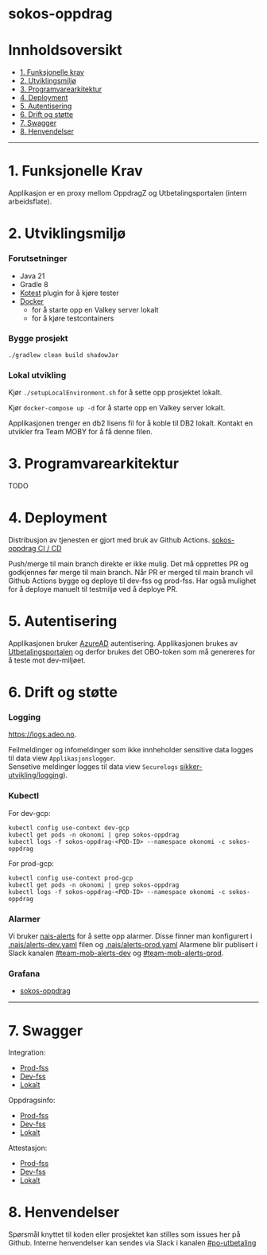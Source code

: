 # sokos-oppdrag

# Innholdsoversikt

* [1. Funksjonelle krav](#1-funksjonelle-krav)
* [2. Utviklingsmiljø](#2-utviklingsmiljø)
* [3. Programvarearkitektur](#3-programvarearkitektur)
* [4. Deployment](#4-deployment)
* [5. Autentisering](#5-autentisering)
* [6. Drift og støtte](#6-drift-og-støtte)
* [7. Swagger](#7-swagger)
* [8. Henvendelser](#8-henvendelser)
---

# 1. Funksjonelle Krav

Applikasjon er en proxy mellom OppdragZ og Utbetalingsportalen (intern arbeidsflate).

# 2. Utviklingsmiljø

### Forutsetninger

* Java 21
* Gradle 8
* [Kotest](https://plugins.jetbrains.com/plugin/14080-kotest) plugin for å kjøre tester
* [Docker](https://www.docker.com/)
    * for å starte opp en Valkey server lokalt
    * for å kjøre testcontainers

### Bygge prosjekt

`./gradlew clean build shadowJar`

### Lokal utvikling

Kjør `./setupLocalEnvironment.sh` for å sette opp prosjektet lokalt.

Kjør `docker-compose up -d` for å starte opp en Valkey server lokalt.

Applikasjonen trenger en db2 lisens fil for å koble til DB2 lokalt. Kontakt en utvikler fra Team MOBY for å få denne filen.

# 3. Programvarearkitektur
TODO

# 4. Deployment

Distribusjon av tjenesten er gjort med bruk av Github Actions.
[sokos-oppdrag CI / CD](https://github.com/navikt/sokos-oppdrag/actions)

Push/merge til main branch direkte er ikke mulig. Det må opprettes PR og godkjennes før merge til main branch.
Når PR er merged til main branch vil Github Actions bygge og deploye til dev-fss og prod-fss.
Har også mulighet for å deploye manuelt til testmiljø ved å deploye PR.

# 5. Autentisering

Applikasjonen bruker [AzureAD](https://docs.nais.io/security/auth/azure-ad/) autentisering.
Applikasjonen brukes av [Utbetalingsportalen](https://github.com/navikt/sokos-utbetalingsportalen) og derfor brukes det OBO-token
som må genereres for å teste mot dev-miljøet.

# 6. Drift og støtte

### Logging

https://logs.adeo.no.

Feilmeldinger og infomeldinger som ikke innheholder sensitive data logges til data view `Applikasjonslogger`.  
Sensetive meldinger logges til data view `Securelogs` [sikker-utvikling/logging](https://sikkerhet.nav.no/docs/sikker-utvikling/logging)).

### Kubectl

For dev-gcp:

```shell script
kubectl config use-context dev-gcp
kubectl get pods -n okonomi | grep sokos-oppdrag
kubectl logs -f sokos-oppdrag-<POD-ID> --namespace okonomi -c sokos-oppdrag
```

For prod-gcp:

```shell script
kubectl config use-context prod-gcp
kubectl get pods -n okonomi | grep sokos-oppdrag
kubectl logs -f sokos-oppdrag-<POD-ID> --namespace okonomi -c sokos-oppdrag
```

### Alarmer

Vi bruker [nais-alerts](https://doc.nais.io/observability/alerts) for å sette opp alarmer.
Disse finner man konfigurert i [.nais/alerts-dev.yaml](.nais/alerts-dev.yaml) filen og [.nais/alerts-prod.yaml](.nais/alerts-prod.yaml)
Alarmene blir publisert i Slack kanalen [#team-mob-alerts-dev](https://nav-it.slack.com/archives/C042SF2FEQM) og [#team-mob-alerts-prod](https://nav-it.slack.com/archives/C042ESY71GX).

### Grafana

- [sokos-oppdrag](https://grafana.nav.cloud.nais.io/d/fds82z8c0pq0wf/sokos-oppdrag?orgId=1)

---

# 7. Swagger

Integration:

- [Prod-fss](https://sokos-oppdrag.intern.nav.no/api/v1/integration/docs)
- [Dev-fss](https://sokos-oppdrag.intern.dev.nav.no/api/v1/integration/docs)
- [Lokalt](http://0.0.0.0:8080/api/v1/integration/docs)

Oppdragsinfo:

- [Prod-fss](https://sokos-oppdrag.intern.nav.no/api/v1/oppdragsinfo/docs)
- [Dev-fss](https://sokos-oppdrag.intern.dev.nav.no/api/v1/oppdragsinfo/docs)
- [Lokalt](http://0.0.0.0:8080/api/v1/oppdragsinfo/docs)

Attestasjon:

- [Prod-fss](https://sokos-oppdrag.intern.nav.no/api/v1/attestasjon/docs)
- [Dev-fss](https://sokos-oppdrag.intern.dev.nav.no/api/v1/attestasjon/docs)
- [Lokalt](http://0.0.0.0:8080/api/v1/attestasjon/docs)

# 8. Henvendelser
   Spørsmål knyttet til koden eller prosjektet kan stilles som issues her på Github.
   Interne henvendelser kan sendes via Slack i kanalen [#po-utbetaling](https://nav-it.slack.com/archives/CKZADNFBP)

